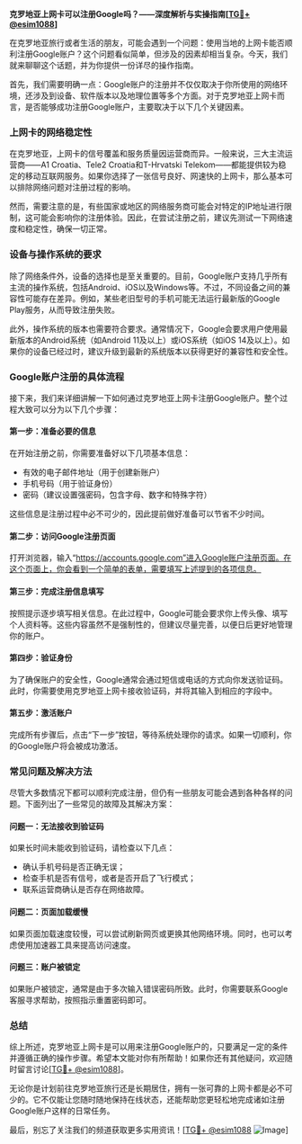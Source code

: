 **克罗地亚上网卡可以注册Google吗？——深度解析与实操指南[[TG💪+ @esim1088](https://t.me/s/esim1088)]**

在克罗地亚旅行或者生活的朋友，可能会遇到一个问题：使用当地的上网卡能否顺利注册Google账户？这个问题看似简单，但涉及的因素却相当复杂。今天，我们就来聊聊这个话题，并为你提供一份详尽的操作指南。

首先，我们需要明确一点：Google账户的注册并不仅仅取决于你所使用的网络环境，还涉及到设备、软件版本以及地理位置等多个方面。对于克罗地亚上网卡而言，是否能够成功注册Google账户，主要取决于以下几个关键因素。

### 上网卡的网络稳定性

在克罗地亚，上网卡的信号覆盖和服务质量因运营商而异。一般来说，三大主流运营商——A1 Croatia、Tele2 Croatia和T-Hrvatski Telekom——都能提供较为稳定的移动互联网服务。如果你选择了一张信号良好、网速快的上网卡，那么基本可以排除网络问题对注册过程的影响。

然而，需要注意的是，有些国家或地区的网络服务商可能会对特定的IP地址进行限制，这可能会影响你的注册体验。因此，在尝试注册之前，建议先测试一下网络速度和稳定性，确保一切正常。

### 设备与操作系统的要求

除了网络条件外，设备的选择也是至关重要的。目前，Google账户支持几乎所有主流的操作系统，包括Android、iOS以及Windows等。不过，不同设备之间的兼容性可能存在差异。例如，某些老旧型号的手机可能无法运行最新版的Google Play服务，从而导致注册失败。

此外，操作系统的版本也需要符合要求。通常情况下，Google会要求用户使用最新版本的Android系统（如Android 11及以上）或iOS系统（如iOS 14及以上）。如果你的设备已经过时，建议升级到最新的系统版本以获得更好的兼容性和安全性。

### Google账户注册的具体流程

接下来，我们来详细讲解一下如何通过克罗地亚上网卡注册Google账户。整个过程大致可以分为以下几个步骤：

#### 第一步：准备必要的信息

在开始注册之前，你需要准备好以下几项基本信息：
- 有效的电子邮件地址（用于创建新账户）
- 手机号码（用于验证身份）
- 密码（建议设置强密码，包含字母、数字和特殊字符）

这些信息是注册过程中必不可少的，因此提前做好准备可以节省不少时间。

#### 第二步：访问Google注册页面

打开浏览器，输入“https://accounts.google.com”进入Google账户注册页面。在这个页面上，你会看到一个简单的表单，需要填写上述提到的各项信息。

#### 第三步：完成注册信息填写

按照提示逐步填写相关信息。在此过程中，Google可能会要求你上传头像、填写个人资料等。这些内容虽然不是强制性的，但建议尽量完善，以便日后更好地管理你的账户。

#### 第四步：验证身份

为了确保账户的安全性，Google通常会通过短信或电话的方式向你发送验证码。此时，你需要使用克罗地亚上网卡接收验证码，并将其输入到相应的字段中。

#### 第五步：激活账户

完成所有步骤后，点击“下一步”按钮，等待系统处理你的请求。如果一切顺利，你的Google账户将会被成功激活。

### 常见问题及解决方法

尽管大多数情况下都可以顺利完成注册，但仍有一些朋友可能会遇到各种各样的问题。下面列出了一些常见的故障及其解决方案：

#### 问题一：无法接收到验证码

如果长时间未能收到验证码，请检查以下几点：
- 确认手机号码是否正确无误；
- 检查手机是否有信号，或者是否开启了飞行模式；
- 联系运营商确认是否存在网络故障。

#### 问题二：页面加载缓慢

如果页面加载速度较慢，可以尝试刷新网页或更换其他网络环境。同时，也可以考虑使用加速器工具来提高访问速度。

#### 问题三：账户被锁定

如果账户被锁定，通常是由于多次输入错误密码所致。此时，你需要联系Google客服寻求帮助，按照指示重置密码即可。

### 总结

综上所述，克罗地亚上网卡是可以用来注册Google账户的，只要满足一定的条件并遵循正确的操作步骤。希望本文能对你有所帮助！如果你还有其他疑问，欢迎随时留言讨论[[TG💪+ @esim1088](https://t.me/s/esim1088)]。

无论你是计划前往克罗地亚旅行还是长期居住，拥有一张可靠的上网卡都是必不可少的。它不仅能让您随时随地保持在线状态，还能帮助您更轻松地完成诸如注册Google账户这样的日常任务。

最后，别忘了关注我们的频道获取更多实用资讯！[[TG💪+ @esim1088](https://t.me/s/esim1088) ![Image](https://i.postimg.cc/4NQfJmqS/Snipaste-2025-05-13-00-14-12.png)]